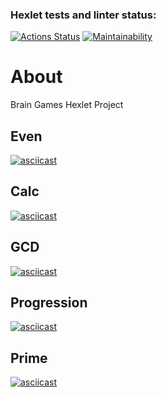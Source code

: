 ### Hexlet tests and linter status:
[![Actions Status](https://github.com/kirillzheltov/frontend-project-44/workflows/hexlet-check/badge.svg)](https://github.com/kirillzheltov/frontend-project-44/actions)
[![Maintainability](https://api.codeclimate.com/v1/badges/eb45cd2236d68f83dfbc/maintainability)](https://codeclimate.com/github/kirillzheltov/frontend-project-44/maintainability)

# About
Brain Games Hexlet Project

## Even
[![asciicast](https://asciinema.org/a/1GEpPwi1vWawq5rt9tActynLv.svg)](https://asciinema.org/a/1GEpPwi1vWawq5rt9tActynLv)

## Calc
[![asciicast](https://asciinema.org/a/raX2udxKs6psE0XlLkcTLhXj5.svg)](https://asciinema.org/a/raX2udxKs6psE0XlLkcTLhXj5)

## GCD
[![asciicast](https://asciinema.org/a/LFZjQLufCT9J7nadiW3waIXi2.svg)](https://asciinema.org/a/LFZjQLufCT9J7nadiW3waIXi2)

## Progression
[![asciicast](https://asciinema.org/a/HF00Gg87Nj851ptx2rRaq5iwb.svg)](https://asciinema.org/a/HF00Gg87Nj851ptx2rRaq5iwb)

## Prime
[![asciicast](https://asciinema.org/a/9twTZSIIPNMBtMm3ThY2frnrY.svg)](https://asciinema.org/a/9twTZSIIPNMBtMm3ThY2frnrY)